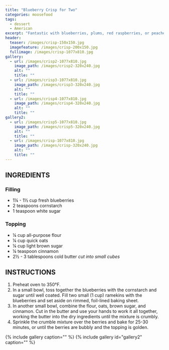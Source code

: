 ```yaml
---
title: "Blueberry Crisp for Two"
categories: moosefood
tags: 
  - dessert
  - American
excerpt: "Fantastic with blueberries, plums, red raspberries, or peaches! (Or any combination thereof!)"
header:
  teaser: /images/crisp-150x150.jpg
  imagefeature: /images/crisp-200x150.jpg
  fullimage: /images/crisp-1077x810.jpg
gallery:
  - url: /images/crisp2-1077x810.jpg
    image_path: /images/crisp2-320x240.jpg
    alt: ""
    title: ""
  - url: /images/crisp3-1077x810.jpg
    image_path: /images/crisp3-320x240.jpg
    alt: ""
    title: ""
  - url: /images/crisp4-1077x810.jpg
    image_path: /images/crisp4-320x240.jpg
    alt: ""
    title: ""
gallery2:
  - url: /images/crisp5-1077x810.jpg
    image_path: /images/crisp5-320x240.jpg
    alt: ""
    title: ""
  - url: /images/crisp-1077x810.jpg
    image_path: /images/crisp-320x240.jpg
    alt: ""
    title: ""
---
```


## INGREDIENTS

### Filling
* 1¼ - 1½ cup fresh blueberries
* 2 teaspoons cornstarch
* 1 teaspoon white sugar

### Topping
* ¼ cup all-purpose flour
* ¼ cup quick oats
* ¼ cup light brown sugar
* ¼ teaspoon cinnamon
* 2½ - 3 tablespoons cold butter *cut into small cubes*

## INSTRUCTIONS
1. Preheat oven to 350°F.
2. In a small bowl, toss together the blueberries with the cornstarch and sugar until well coated. Fill two small (1 cup) ramekins with the blueberries and set aside on rimmed, foil-lined baking sheet.
3. In another small bowl, combine the flour, oats, brown sugar, and cinnamon. Cut in the butter and use your hands to work it all together, working the butter into the dry ingredients until the mixture is crumbly.
4. Sprinkle the crumble mixture over the berries and bake for 25-30 minutes, or until the berries are bubbly and the topping is golden.

{% include gallery caption="" %}
{% include gallery id="gallery2" caption="" %}